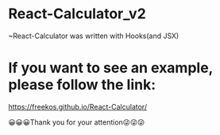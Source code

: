 # React-Calculator_v2
~React-Calculator was written with Hooks(and JSX)

# If you want to see an example, please follow the link:
https://freekos.github.io/React-Calculator/

😀😀😀Thank you for your attention😜😜😜
